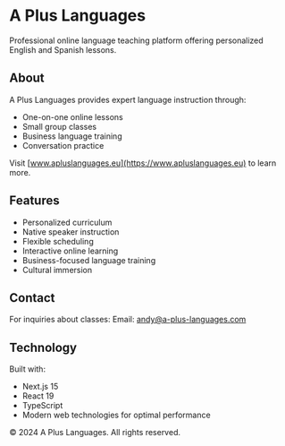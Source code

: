 # A Plus Languages

Professional online language teaching platform offering personalized English and Spanish lessons.

## About

A Plus Languages provides expert language instruction through:
- One-on-one online lessons
- Small group classes
- Business language training
- Conversation practice

Visit [www.apluslanguages.eu](https://www.apluslanguages.eu) to learn more.

## Features

- Personalized curriculum
- Native speaker instruction
- Flexible scheduling
- Interactive online learning
- Business-focused language training
- Cultural immersion

## Contact

For inquiries about classes:
Email: andy@a-plus-languages.com

## Technology

Built with:
- Next.js 15
- React 19
- TypeScript
- Modern web technologies for optimal performance

© 2024 A Plus Languages. All rights reserved.
